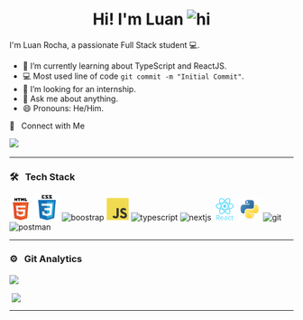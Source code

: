 <h1 align="center"> Hi! I'm Luan <img src="https://user-images.githubusercontent.com/1303154/88677602-1635ba80-d120-11ea-84d8-d263ba5fc3c0.gif" width="28px" alt="hi"></h1>

I'm Luan Rocha, a passionate Full Stack student 💻.


- :seedling: I’m currently learning about TypeScript and ReactJS.
- :computer: Most used line of code `git commit -m "Initial Commit"`.
- 🤔 I’m looking for an internship.
- :speech_balloon: Ask me about anything.
- 😄 Pronouns: He/Him.

🤝 &nbsp; Connect with Me

[<img src="https://img.shields.io/badge/linkedin-%230077B5.svg?&style=for-the-badge&logo=linkedin&logoColor=white" />](https://www.linkedin.com/in/luan-rocha-56696a156/)

<hr>

### 🛠 &nbsp; Tech Stack

<img src="https://raw.githubusercontent.com/devicons/devicon/master/icons/html5/html5-original-wordmark.svg" alt="html5" width="40"> <img src="https://raw.githubusercontent.com/devicons/devicon/master/icons/css3/css3-original-wordmark.svg" alt="css3" width="45" height="45"/>  <img src="https://www.vectorlogo.zone/logos/getbootstrap/getbootstrap-icon.svg" alt="boostrap" width="40"> <img src="https://raw.githubusercontent.com/devicons/devicon/master/icons/javascript/javascript-original.svg" width="40"> <img src="https://cdn.worldvectorlogo.com/logos/typescript.svg" alt="typescript" width="40"> <img src="https://cdn.worldvectorlogo.com/logos/next-js.svg" alt="nextjs" width="40"> <img src="https://raw.githubusercontent.com/devicons/devicon/master/icons/react/react-original-wordmark.svg" width=40> <img src="https://raw.githubusercontent.com/devicons/devicon/master/icons/python/python-original.svg" alt="python" width="40"> 
<img src="https://www.vectorlogo.zone/logos/git-scm/git-scm-icon.svg" alt="git" width="40"> <img src="https://www.vectorlogo.zone/logos/visualstudio_code/visualstudio_code-icon.svg" alt="postman" width="40"> 

<hr>

### ⚙️ &nbsp; Git Analytics
 
<p><img align="center" src="https://github-readme-stats.vercel.app/api?username=luanrochaos&theme=dark&show_icons=true" /></p>
<p>&nbsp;<img align="center" src="https://github-readme-stats.vercel.app/api/top-langs/?username=luanrochaos&theme=dark&layout=compact" width="410" /></p>

------
